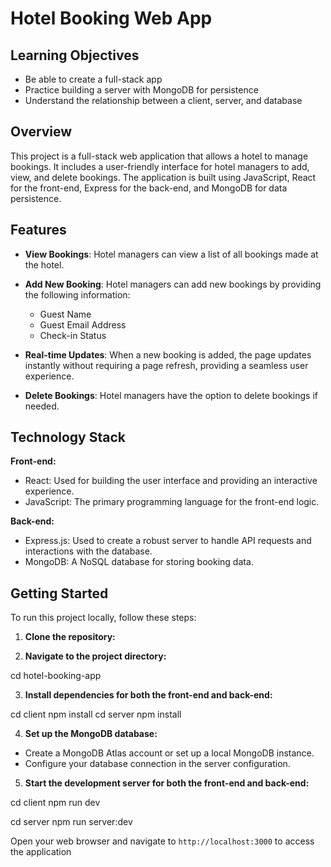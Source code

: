 # Hotel Booking Web App

## Learning Objectives

- Be able to create a full-stack app
- Practice building a server with MongoDB for persistence
- Understand the relationship between a client, server, and database

## Overview

This project is a full-stack web application that allows a hotel to manage bookings. It includes a user-friendly interface for hotel managers to add, view, and delete bookings. The application is built using JavaScript, React for the front-end, Express for the back-end, and MongoDB for data persistence.

## Features

- **View Bookings**: Hotel managers can view a list of all bookings made at the hotel.

- **Add New Booking**: Hotel managers can add new bookings by providing the following information:
  - Guest Name
  - Guest Email Address
  - Check-in Status

- **Real-time Updates**: When a new booking is added, the page updates instantly without requiring a page refresh, providing a seamless user experience.

- **Delete Bookings**: Hotel managers have the option to delete bookings if needed.

## Technology Stack

**Front-end:**

- React: Used for building the user interface and providing an interactive experience.
- JavaScript: The primary programming language for the front-end logic.

**Back-end:**

- Express.js: Used to create a robust server to handle API requests and interactions with the database.
- MongoDB: A NoSQL database for storing booking data.

## Getting Started

To run this project locally, follow these steps:

1. **Clone the repository:**

2. **Navigate to the project directory:**

cd hotel-booking-app

3. **Install dependencies for both the front-end and back-end:**

cd client
npm install
cd server
npm install

4. **Set up the MongoDB database:**

- Create a MongoDB Atlas account or set up a local MongoDB instance.
- Configure your database connection in the server configuration.

5. **Start the development server for both the front-end and back-end:**

cd client
npm run dev

cd server
npm run server:dev

Open your web browser and navigate to `http://localhost:3000` to access the application
